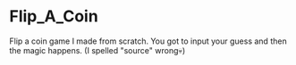 # Flip_A_Coin
Flip a coin game I made from scratch. You got to input your guess and then the magic happens. 
(I spelled "source" wrong💀)
